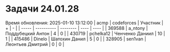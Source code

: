# Задачи 24.01.28
Время обновления: 2025-01-10 13:12:00
| acmp  | codeforces | Участник | +    | -    |
| ----- | ---------- | -------- | ---- | ---- |
| 369588 | a_ntony | Поддубецкий Антон | 4 | 0 |
| 430719 | pchelka12 | Ченченко Даниил | 10 | 1 |
| 415486 | Dinelo | Шатохин Данил | 5 | 0 |
| 328905 | sen1van | Леонтьев Дмитрий | 0 | 0 |
